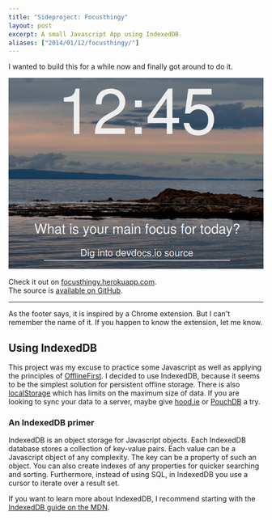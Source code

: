 ```yaml
---
title: "Sideproject: Focusthingy"
layout: post
excerpt: A small Javascript App using IndexedDB
aliases: ["2014/01/12/focusthingy/"]
---
```


I wanted to build this for a while now and finally got around to do it.

<a href="http://focusthingy.herokuapp.com">
  <img src="/assets/images/posts/2014-01-12-sideproject-focusapp/focusapp.png" class="img-thumbnail" alt="project screenshot">
</a>

Check it out on [focusthingy.herokuapp.com](http://focusthingy.herokuapp.com/).  
The source is [available on GitHub](https://github.com/phansch/focus).

---
As the footer says, it is inspired by a Chrome extension. But I can't remember the name of it. If you happen to know the extension, let me know.

## Using IndexedDB

This project was my excuse to practice some Javascript as well as applying the principles of [OfflineFirst](http://offlinefirst.org/).
I decided to use IndexedDB, because it seems to be the simplest solution for persistent offline storage. There is also [localStorage](https://developer.mozilla.org/en-US/docs/Web/Guide/API/DOM/Storage#localStorage) which has limits on the maximum size of data. If you are looking to sync your data to a server, maybe give [hood.ie](http://hood.ie) or [PouchDB](http://pouchdb.com) a try.

### An IndexedDB primer
IndexedDB is an object storage for Javascript objects. Each IndexedDB database stores a collection of key-value pairs. Each value can be a Javascript object of any complexity. The key can be a property of such an object. You can also create indexes of any properties for quicker searching and sorting. Furthermore, instead of using SQL, in IndexedDB you use a cursor to iterate over a result set.

If you want to learn more about IndexedDB, I recommend starting with the [IndexedDB guide on the MDN](https://developer.mozilla.org/en-US/docs/Web/API/IndexedDB_API/Using_IndexedDB).
